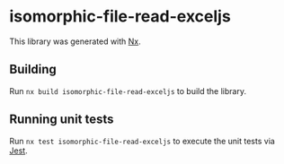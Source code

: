 # isomorphic-file-read-exceljs

This library was generated with [Nx](https://nx.dev).

## Building

Run `nx build isomorphic-file-read-exceljs` to build the library.

## Running unit tests

Run `nx test isomorphic-file-read-exceljs` to execute the unit tests via [Jest](https://jestjs.io).
